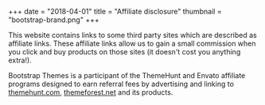 +++
date = "2018-04-01"
title = "Affiliate disclosure"
thumbnail = "bootstrap-brand.png"
+++

This website contains links to some third party sites which are described as affiliate links. These affiliate links allow us to gain a small commission when you click and buy products on those sites (it doesn't cost you anything extra!).

Bootstrap Themes is a participant of the ThemeHunt and Envato affiliate programs designed to earn referral fees by advertising and linking to [themehunt.com](https://themehunt.com/?ref=rustheme), [themeforest.net](https://themeforest.net/?ref=Webdenim) and its products.
